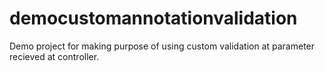 # democustomannotationvalidation

Demo project for making purpose of using custom validation at parameter recieved at controller.
